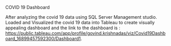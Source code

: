 COVID 19 Dashboard

After analyzing the covid 19 data using SQL Server Management studio. Loaded and Visualized the covid 19 data into Tableau to create visually appealing dashboard and the link to the dashboard is : https://public.tableau.com/app/profile/govind.krishnadas/viz/Covid19Dashboard_16899457592300/Dashboard1.

